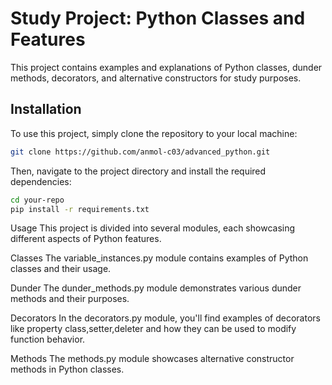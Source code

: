 # Study Project: Python Classes and Features

This project contains examples and explanations of Python classes, dunder methods, decorators, and alternative constructors for study purposes.

## Installation

To use this project, simply clone the repository to your local machine:

```bash
git clone https://github.com/anmol-c03/advanced_python.git
```

Then, navigate to the project directory and install the required dependencies:

```bash
cd your-repo
pip install -r requirements.txt
```


Usage
This project is divided into several modules, each showcasing different aspects of Python features.

Classes
The variable_instances.py module contains examples of Python classes and their usage.

Dunder 
The dunder_methods.py module demonstrates various dunder methods and their purposes.

Decorators
In the decorators.py module, you'll find examples of decorators like property class,setter,deleter and how they can be used to modify function behavior.

Methods
The methods.py module showcases alternative constructor methods in Python classes.

